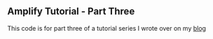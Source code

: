 ## Amplify Tutorial - Part Three

This code is for part three of a tutorial series I wrote over on my [blog](https://www.travis.codes/blog/getting-started-with-amplify-part-three/)
